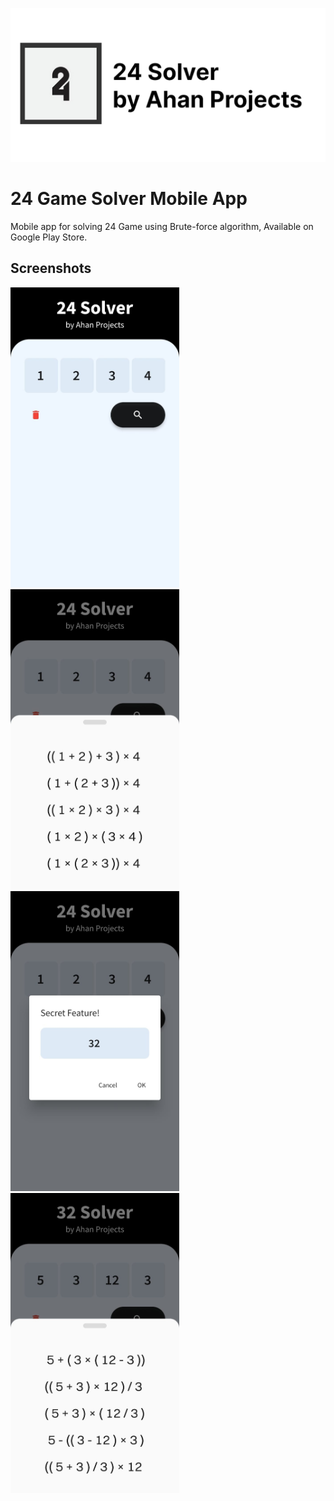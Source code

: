 ![Banner](screenshots/clipboard.png)

# 24 Game Solver Mobile App

Mobile app for solving 24 Game using Brute-force algorithm, Available on Google Play Store.

## Screenshots
<div>
  <img src="screenshots/img1%20(1).jpg" alt="Screenshot 1" width="270" height="480" />
  <img src="screenshots/img2%20(1).jpg" alt="Screenshot 2" width="270" height="480" />
  <img src="screenshots/img3%20(1).jpg" alt="Screenshot 3" width="270" height="480" />
  <img src="screenshots/img4%20(1).jpg" alt="Screenshot 4" width="270" height="480" />
</div>
